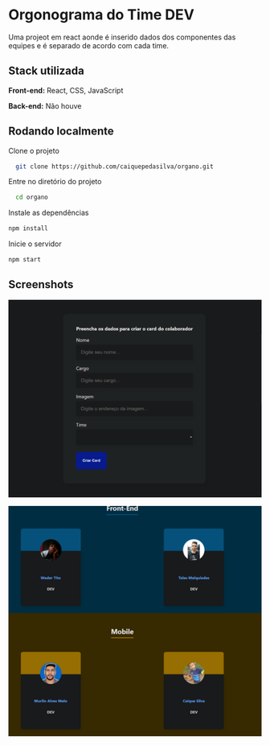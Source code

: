 
# Orgonograma do Time DEV

Uma projeot em react aonde é inserido dados dos componentes das equipes e é separado de acordo com cada time.





## Stack utilizada

**Front-end:** React, CSS, JavaScript

**Back-end:** Não houve


## Rodando localmente

Clone o projeto

```bash
  git clone https://github.com/caiquepedasilva/organo.git
```

Entre no diretório do projeto

```bash
  cd organo
```

Instale as dependências

```bash
npm install
```

Inicie o servidor

```bash
npm start
```



## Screenshots

![App Screenshot](https://github.com/caiquepedasilva/organo/blob/master/public/imagens/Tela%20formulario.png)

![App Screenshot](https://github.com/caiquepedasilva/organo/blob/master/public/imagens/Tela%20organo.png)

